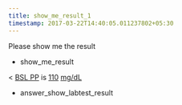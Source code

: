 ```yaml
---
title: show_me_result_1
timestamp: 2017-03-22T14:40:05.011237802+05:30
---
```


Please show me the result
* show_me_result

< [BSL PP](labtest_name) is [110](value) [mg/dL](unit)
* answer_show_labtest_result

